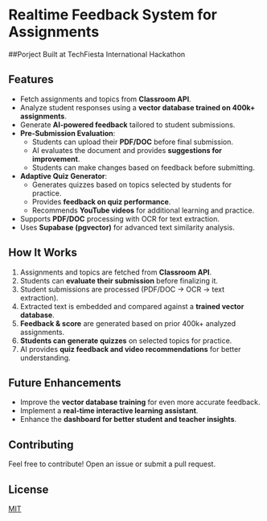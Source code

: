 # Realtime Feedback System for Assignments 
##Porject Built at TechFiesta International Hackathon 

## Features
- Fetch assignments and topics from **Classroom API**.
- Analyze student responses using a **vector database trained on 400k+ assignments**.
- Generate **AI-powered feedback** tailored to student submissions.
- **Pre-Submission Evaluation**:
  - Students can upload their **PDF/DOC** before final submission.
  - AI evaluates the document and provides **suggestions for improvement**.
  - Students can make changes based on feedback before submitting.
- **Adaptive Quiz Generator**:
  - Generates quizzes based on topics selected by students for practice.
  - Provides **feedback on quiz performance**.
  - Recommends **YouTube videos** for additional learning and practice.
- Supports **PDF/DOC** processing with OCR for text extraction.
- Uses **Supabase (pgvector)** for advanced text similarity analysis.

## How It Works
1. Assignments and topics are fetched from **Classroom API**.
2. Students can **evaluate their submission** before finalizing it.
3. Student submissions are processed (PDF/DOC -> OCR -> text extraction).
4. Extracted text is embedded and compared against a **trained vector database**.
5. **Feedback & score** are generated based on prior 400k+ analyzed assignments.
6. **Students can generate quizzes** on selected topics for practice.
7. AI provides **quiz feedback and video recommendations** for better understanding.

## Future Enhancements
- Improve the **vector database training** for even more accurate feedback.
- Implement a **real-time interactive learning assistant**.
- Enhance the **dashboard for better student and teacher insights**.

## Contributing
Feel free to contribute! Open an issue or submit a pull request.

## License
[MIT](LICENSE)

